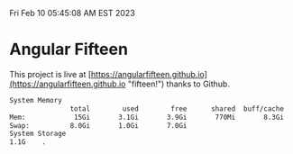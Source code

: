 Fri Feb 10 05:45:08 AM EST 2023

# Angular Fifteen


This project is live at [https://angularfifteen.github.io](https://angularfifteen.github.io "fifteen!") thanks to Github.

```bash
System Memory
               total        used        free      shared  buff/cache   available
Mem:            15Gi       3.1Gi       3.9Gi       770Mi       8.3Gi        11Gi
Swap:          8.0Gi       1.0Gi       7.0Gi
System Storage
1.1G	.
```
